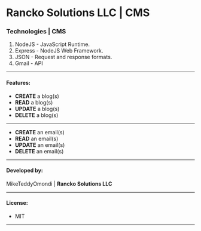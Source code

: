 # Rancko Solutions LLC | CMS

### Technologies | CMS

1. NodeJS - JavaScript Runtime.
2. Express - NodeJS Web Framework.
3. JSON - Request and response formats.
4. Gmail - API

---

#### Features:

- **CREATE** a blog(s)
- **READ** a blog(s)
- **UPDATE** a blog(s)
- **DELETE** a blog(s)

---

- **CREATE** an email(s)
- **READ** an email(s)
- **UPDATE** an email(s)
- **DELETE** an email(s)

---

#### Developed by:

MikeTeddyOmondi | **Rancko Solutions LLC**

---

#### License:

- MIT

---
